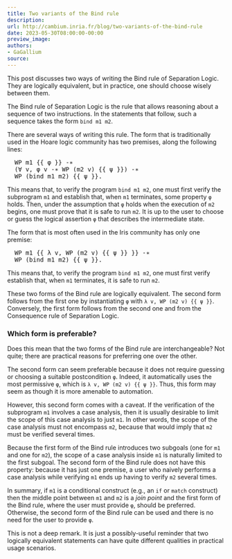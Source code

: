 ```yaml
---
title: Two variants of the Bind rule
description:
url: http://cambium.inria.fr/blog/two-variants-of-the-bind-rule
date: 2023-05-30T08:00:00-00:00
preview_image:
authors:
- GaGallium
source:
---
```




<p>This post discusses two ways of writing the Bind rule of Separation
Logic. They are logically equivalent, but in practice, one should choose
wisely between them.</p>




<p>The Bind rule of Separation Logic is the rule that allows reasoning
about a sequence of two instructions. In the statements that follow,
such a sequence takes the form <code>bind m1 m2</code>.</p>
<p>There are several ways of writing this rule. The form that is
traditionally used in the Hoare logic community has two premises, along
the following lines:</p>
<div class="highlight"><pre><span><span class="x">  WP m1 </span><span class="cp">{{</span> <span class="err">φ</span> <span class="cp">}}</span><span class="x"> -∗</span>
<span class="x">  (∀ v, φ v -∗ WP (m2 v) </span><span class="cp">{{</span> <span class="err">ψ</span> <span class="cp">}}</span><span class="x">) -∗</span>
<span class="x">  WP (bind m1 m2) </span><span class="cp">{{</span> <span class="err">ψ</span> <span class="cp">}}</span><span class="x">.</span>
</span></pre></div>

<p>This means that, to verify the program <code>bind m1 m2</code>, one
must first verify the subprogram <code>m1</code> and establish that,
when <code>m1</code> terminates, some property <code>φ</code> holds.
Then, under the assumption that <code>φ</code> holds when the execution
of <code>m2</code> begins, one must prove that it is safe to run
<code>m2</code>. It is up to the user to choose or guess the logical
assertion <code>φ</code> that describes the intermediate state.</p>
<p>The form that is most often used in the Iris community has only one
premise:</p>
<div class="highlight"><pre><span><span class="x">  WP m1 </span><span class="cp">{{</span> <span class="err">λ</span> <span class="nv">v</span><span class="o">,</span> <span class="nv">WP</span> <span class="o">(</span><span class="nv">m2</span> <span class="nv">v</span><span class="o">)</span> <span class="o">{{</span> <span class="err">ψ</span> <span class="cp">}}</span><span class="x"> }} -∗</span>
<span class="x">  WP (bind m1 m2) </span><span class="cp">{{</span> <span class="err">ψ</span> <span class="cp">}}</span><span class="x">.</span>
</span></pre></div>

<p>This means that, to verify the program <code>bind m1 m2</code>, one
must first verify establish that, when <code>m1</code> terminates, it is
safe to run <code>m2</code>.</p>
<p>These two forms of the Bind rule are logically equivalent. The second
form follows from the first one by instantiating <code>φ</code> with
<code>λ v, WP (m2 v) {{ ψ }}</code>. Conversely, the first form follows
from the second one and from the Consequence rule of Separation
Logic.</p>
<h3>Which form is preferable?</h3>
<p>Does this mean that the two forms of the Bind rule are
interchangeable? Not quite; there are practical reasons for preferring
one over the other.</p>
<p>The second form can seem preferable because it does not require
guessing or choosing a suitable postcondition <code>φ</code>. Indeed, it
automatically uses the most permissive <code>φ</code>, which is
<code>λ v, WP (m2 v) {{ ψ }}</code>. Thus, this form may seem as though
it is more amenable to automation.</p>
<p>However, this second form comes with a caveat. If the verification of
the subprogram <code>m1</code> involves a case analysis, then it is
usually desirable to limit the scope of this case analysis to just
<code>m1</code>. In other words, the scope of the case analysis must not
encompass <code>m2</code>, because that would imply that <code>m2</code>
must be verified several times.</p>
<p>Because the first form of the Bind rule introduces two subgoals (one
for <code>m1</code> and one for <code>m2</code>), the scope of a case
analysis inside <code>m1</code> is naturally limited to the first
subgoal. The second form of the Bind rule does not have this property:
because it has just one premise, a user who naively performs a case
analysis while verifying <code>m1</code> ends up having to verify
<code>m2</code> several times.</p>
<p>In summary, if <code>m1</code> is a conditional construct (e.g., an
<code>if</code> or <code>match</code> construct) then the middle point
between <code>m1</code> and <code>m2</code> is a <em>join point</em> and
the first form of the Bind rule, where the user must provide
<code>φ</code>, should be preferred. Otherwise, the second form of the
Bind rule can be used and there is no need for the user to provide
<code>φ</code>.</p>
<p>This is not a deep remark. It is just a possibly-useful reminder that
two logically equivalent statements can have quite different qualities
in practical usage scenarios.</p>


